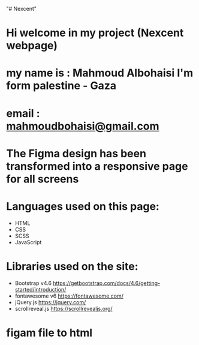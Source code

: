 "# Nexcent" 
# Hi welcome in my project (Nexcent webpage)
# my name is : Mahmoud Albohaisi I'm form palestine - Gaza
# email : mahmoudbohaisi@gmail.com
# The Figma design has been transformed into a responsive page for all screens
# Languages used on this page:
* HTML
* CSS
* SCSS
* JavaScript

# Libraries used on the site:
* Bootstrap v4.6 https://getbootstrap.com/docs/4.6/getting-started/introduction/
* fontawesome v6 https://fontawesome.com/
* jQuery.js https://jquery.com/
* scrollreveal.js https://scrollrevealjs.org/

# figam file to html